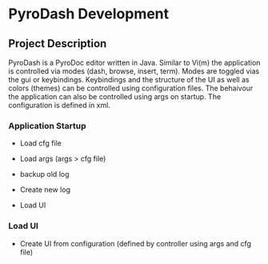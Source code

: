 # PyroDash Development

## Project Description

PyroDash is a PyroDoc editor written in Java. Similar to Vi(m) the application is controlled via modes (dash, browse, insert, term). Modes are toggled vias the gui or keybindings. Keybindings and the structure of the UI as well as colors (themes) can be controlled using configuration files. The behaivour the application can also be controlled using args on startup. The configuration is defined in xml.

### Application Startup

- Load cfg file

- Load args (args > cfg file)

- backup old log

- Create new log

- Load UI

### Load UI

- Create UI from configuration (defined by controller using args and cfg file)
